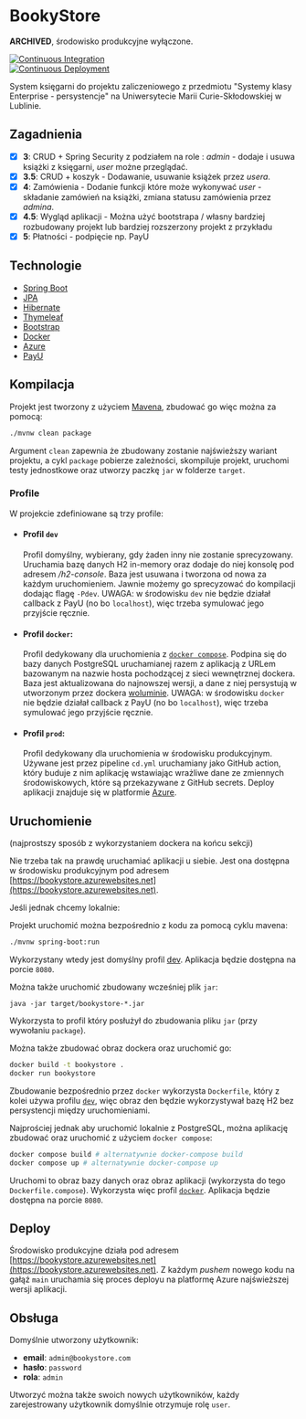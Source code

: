# BookyStore

**ARCHIVED**, środowisko produkcyjne wyłączone.

[![Continuous Integration](https://github.com/mMosiur/bookystore/actions/workflows/ci.yml/badge.svg)](https://github.com/mMosiur/bookystore/actions/workflows/ci.yml) \
[![Continuous Deployment](https://github.com/mMosiur/bookystore/actions/workflows/cd.yml/badge.svg)](https://github.com/mMosiur/bookystore/actions/workflows/cd.yml)

System księgarni do projektu zaliczeniowego z przedmiotu "Systemy klasy Enterprise - persystencje" na Uniwersytecie Marii Curie-Skłodowskiej w Lublinie.

## Zagadnienia

- [x] **3**: CRUD + Spring Security z podziałem na role : *admin* - dodaje i usuwa książki z księgarni, *user* możne przeglądać.
- [x] **3.5**: CRUD + koszyk - Dodawanie, usuwanie książek przez *usera*.
- [x] **4**: Zamówienia - Dodanie funkcji które może wykonywać *user* - składanie zamówień na książki, zmiana statusu zamówienia przez *admina*.
- [x] **4.5**: Wygląd aplikacji - Można użyć bootstrapa / własny bardziej rozbudowany projekt lub bardziej rozszerzony projekt z przykładu
- [x] **5**: Płatności - podpięcie np. PayU

## Technologie

- [Spring Boot](https://spring.io/projects/spring-boot)
- [JPA](https://spring.io/projects/spring-data-jpa)
- [Hibernate](https://hibernate.org/)
- [Thymeleaf](https://www.thymeleaf.org/)
- [Bootstrap](https://getbootstrap.com/)
- [Docker](https://www.docker.com/)
- [Azure](https://azure.microsoft.com/pl-pl/)
- [PayU](https://developers.payu.com/pl/overview.html)

## Kompilacja

Projekt jest tworzony z użyciem [Mavena](https://maven.apache.org/), zbudować go więc można za pomocą:

``` bash
./mvnw clean package
```

Argument `clean` zapewnia że zbudowany zostanie najświeższy wariant projektu, a cykl `package` pobierze zależności,
skompiluje projekt, uruchomi testy jednostkowe oraz utworzy paczkę `jar` w folderze `target`.

### Profile

W projekcie zdefiniowane są trzy profile:

- #### Profil `dev`
  
  Profil domyślny, wybierany, gdy żaden inny nie zostanie sprecyzowany.
  Uruchamia bazę danych H2 in-memory oraz dodaje do niej konsolę pod adresem */h2-console*.
  Baza jest usuwana i tworzona od nowa za każdym uruchomieniem.
  Jawnie możemy go sprecyzować do kompilacji dodając flagę `-Pdev`.
  UWAGA: w środowisku `dev` nie będzie działał callback z PayU (no bo `localhost`),
  więc trzeba symulować jego przyjście ręcznie.

- #### Profil `docker`:

  Profil dedykowany dla uruchomienia z [`docker compose`](https://docs.docker.com/compose/).
  Podpina się do bazy danych PostgreSQL uruchamianej razem z aplikacją z URLem bazowanym
  na nazwie hosta pochodzącej z sieci wewnętrznej dockera.
  Baza jest aktualizowana do najnowszej wersji, a dane z niej persystują w utworzonym przez
  dockera [woluminie](https://docs.docker.com/storage/volumes/).
  UWAGA: w środowisku `docker` nie będzie działał callback z PayU (no bo `localhost`),
  więc trzeba symulować jego przyjście ręcznie.

- #### Profil `prod`:

  Profil dedykowany dla uruchomienia w środowisku produkcyjnym.
  Używane jest przez pipeline `cd.yml` uruchamiany jako GitHub action,
  który buduje z nim aplikację wstawiając wrażliwe dane ze zmiennych środowiskowych,
  które są przekazywane z GitHub secrets. Deploy aplikacji znajduje się w platformie [Azure](https://azure.microsoft.com/pl-pl/).

## Uruchomienie

(najprostszy sposób z wykorzystaniem dockera na końcu sekcji)

Nie trzeba tak na prawdę uruchamiać aplikacji u siebie.
Jest ona dostępna w środowisku produkcyjnym pod adresem
[https://bookystore.azurewebsites.net](https://bookystore.azurewebsites.net).

Jeśli jednak chcemy lokalnie:

Projekt uruchomić można bezpośrednio z kodu za pomocą cyklu mavena:

``` bash
./mvnw spring-boot:run
```

Wykorzystany wtedy jest domyślny profil [dev](#profil-dev).
Aplikacja będzie dostępna na porcie `8080`.

Można także uruchomić zbudowany wcześniej plik `jar`:

```
java -jar target/bookystore-*.jar
```

Wykorzysta to profil który posłużył do zbudowania pliku `jar` (przy wywołaniu `package`).

Można także zbudować obraz dockera oraz uruchomić go:

``` bash
docker build -t bookystore .
docker run bookystore
```

Zbudowanie bezpośrednio przez `docker` wykorzysta `Dockerfile`, który z kolei używa profilu [`dev`](#profil-dev),
więc obraz den będzie wykorzystywał bazę H2 bez persystencji między uruchomieniami.

Najprościej jednak aby uruchomić lokalnie z PostgreSQL,
można aplikację zbudować oraz uruchomić z użyciem `docker compose`:

``` bash
docker compose build # alternatywnie docker-compose build
docker compose up # alternatywnie docker-compose up
```

Uruchomi to obraz bazy danych oraz obraz aplikacji (wykorzysta do tego `Dockerfile.compose`).
Wykorzysta więc profil [`docker`](#profil-docker).
Aplikacja będzie dostępna na porcie `8080`.

## Deploy

Środowisko produkcyjne działa pod adresem [https://bookystore.azurewebsites.net](https://bookystore.azurewebsites.net).
Z każdym *pushem* nowego kodu na gałąź `main` uruchamia się proces deployu na platformę Azure najświeższej wersji aplikacji.

## Obsługa

Domyślnie utworzony użytkownik:

- **email**: `admin@bookystore.com`
- **hasło**: `password`
- **rola**: `admin`

Utworzyć można także swoich nowych użytkowników,
każdy zarejestrowany użytkownik domyślnie otrzymuje rolę `user`.
